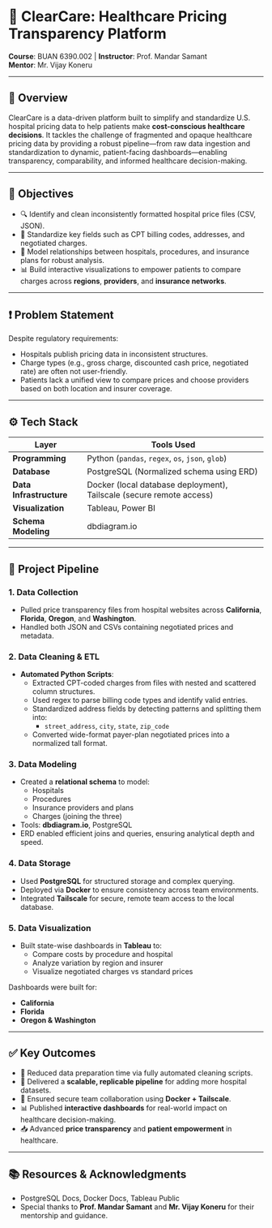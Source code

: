 # 🏥 ClearCare: Healthcare Pricing Transparency Platform

**Course**: BUAN 6390.002 | **Instructor**: Prof. Mandar Samant  
**Mentor**: Mr. Vijay Koneru  

---

## 📌 Overview

ClearCare is a data-driven platform built to simplify and standardize U.S. hospital pricing data to help patients make **cost-conscious healthcare decisions**. It tackles the challenge of fragmented and opaque healthcare pricing data by providing a robust pipeline—from raw data ingestion and standardization to dynamic, patient-facing dashboards—enabling transparency, comparability, and informed healthcare decision-making.

---

## 🎯 Objectives

- 🔍 Identify and clean inconsistently formatted hospital price files (CSV, JSON).
- 🧹 Standardize key fields such as CPT billing codes, addresses, and negotiated charges.
- 🏥 Model relationships between hospitals, procedures, and insurance plans for robust analysis.
- 📊 Build interactive visualizations to empower patients to compare charges across **regions**, **providers**, and **insurance networks**.

---

## ❗ Problem Statement

Despite regulatory requirements:
- Hospitals publish pricing data in inconsistent structures.
- Charge types (e.g., gross charge, discounted cash price, negotiated rate) are often not user-friendly.
- Patients lack a unified view to compare prices and choose providers based on both location and insurer coverage.

---

## ⚙️ Tech Stack

| Layer               | Tools Used                                           |
|--------------------|------------------------------------------------------|
| **Programming**     | Python (`pandas`, `regex`, `os`, `json`, `glob`)     |
| **Database**        | PostgreSQL (Normalized schema using ERD)            |
| **Data Infrastructure** | Docker (local database deployment), Tailscale (secure remote access) |
| **Visualization**   | Tableau, Power BI                                    |
| **Schema Modeling** | dbdiagram.io                                         |

---

## 🔄 Project Pipeline

### 1. **Data Collection**
- Pulled price transparency files from hospital websites across **California**, **Florida**, **Oregon**, and **Washington**.
- Handled both JSON and CSVs containing negotiated prices and metadata.

### 2. **Data Cleaning & ETL**
- **Automated Python Scripts**:
  - Extracted CPT-coded charges from files with nested and scattered column structures.
  - Used regex to parse billing code types and identify valid entries.
  - Standardized address fields by detecting patterns and splitting them into:
    - `street_address`, `city`, `state`, `zip_code`
  - Converted wide-format payer-plan negotiated prices into a normalized tall format.

### 3. **Data Modeling**
- Created a **relational schema** to model:
  - Hospitals
  - Procedures
  - Insurance providers and plans
  - Charges (joining the three)
- Tools: **dbdiagram.io**, PostgreSQL
- ERD enabled efficient joins and queries, ensuring analytical depth and speed.

### 4. **Data Storage**
- Used **PostgreSQL** for structured storage and complex querying.
- Deployed via **Docker** to ensure consistency across team environments.
- Integrated **Tailscale** for secure, remote team access to the local database.

### 5. **Data Visualization**
- Built state-wise dashboards in **Tableau** to:
  - Compare costs by procedure and hospital
  - Analyze variation by region and insurer
  - Visualize negotiated charges vs standard prices

Dashboards were built for:
- **California**
- **Florida**
- **Oregon & Washington**

---

## ✅ Key Outcomes

- 🚀 Reduced data preparation time via fully automated cleaning scripts.
- 🧱 Delivered a **scalable, replicable pipeline** for adding more hospital datasets.
- 🔐 Ensured secure team collaboration using **Docker + Tailscale**.
- 📊 Published **interactive dashboards** for real-world impact on healthcare decision-making.
- 📥 Advanced **price transparency** and **patient empowerment** in healthcare.

---


## 📚 Resources & Acknowledgments

- PostgreSQL Docs, Docker Docs, Tableau Public
- Special thanks to **Prof. Mandar Samant** and **Mr. Vijay Koneru** for their mentorship and guidance.
